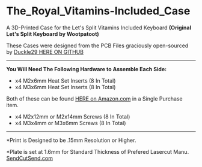 # The_Royal_Vitamins-Included_Case
A 3D-Printed Case for the Let's Split Vitamins Included Keyboard  **(Original Let's Split Keyboard by Wootpatoot)**

 These Cases were designed from the PCB Files graciously open-sourced by [Duckle29 HERE ON GITHUB](https://github.com/Duckle29/Vitamins-included)


___

**You Will Need The Following Hardware to Assemble Each Side:**

- x4 M2x6mm Heat Set Inserts (8 In Total)
- x4 M3x6mm Heat Set Inserts (8 In Total)

Both of these can be found [HERE on Amazon.com](https://www.amazon.com/Hilitchi-250-Pcs-Threaded-Embedment-Assortment/dp/B0784VYCYY/ref=sr_1_11?keywords=heatset+inserts&qid=1581122832&sr=8-11) in a Single Purchase item.

- x4 M2x12mm or M2x14mm Screws (8 In Total)
- x4 M3x4mm or M3x6mm Screws (8 In Total)

___

*Print is Designed to be .15mm Resolution or Higher.

*Plate is set at 1.6mm for Standard Thickness of Prefered Lasercut Manu. [SendCutSend.com](https://sendcutsend.com/)

